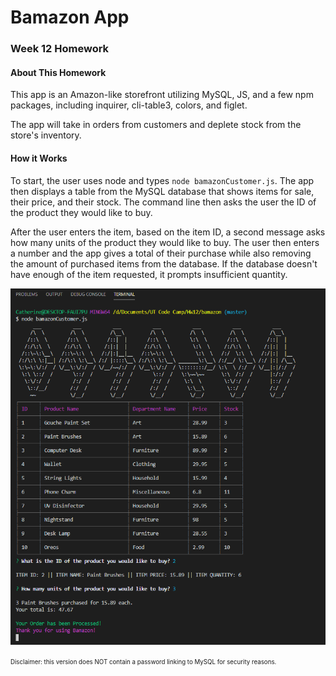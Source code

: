 # Bamazon App

### Week 12 Homework
#### About This Homework

This app is an Amazon-like storefront utilizing MySQL, JS, and a few npm packages, including inquirer, cli-table3, colors, and figlet.

The app will take in orders from customers and deplete stock from the store's inventory.
<br />

#### How it Works

To start, the user uses node and types `node bamazonCustomer.js`. The app then displays a table from the MySQL database that shows items for sale, their price, and their stock. The command line then asks the user the ID of the product they would like to buy.

After the user enters the item, based on the item ID, a second message asks how many units of the product they would like to buy. The user then enters a number and the app gives a total of their purchase while also removing the amount of purchased items from the database. If the database doesn't have enough of the item requested, it prompts insufficient quantity.
<br />

![Working App](/images/bamazon-example.png)
<br />

<sup><sub>Disclaimer: this version does NOT contain a password linking to MySQL for security reasons.</sup></sub>
